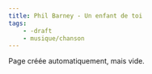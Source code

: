 ```yaml
---
title: Phil Barney - Un enfant de toi
tags:
    - -draft
    - musique/chanson
---
```


Page créée automatiquement, mais vide.
